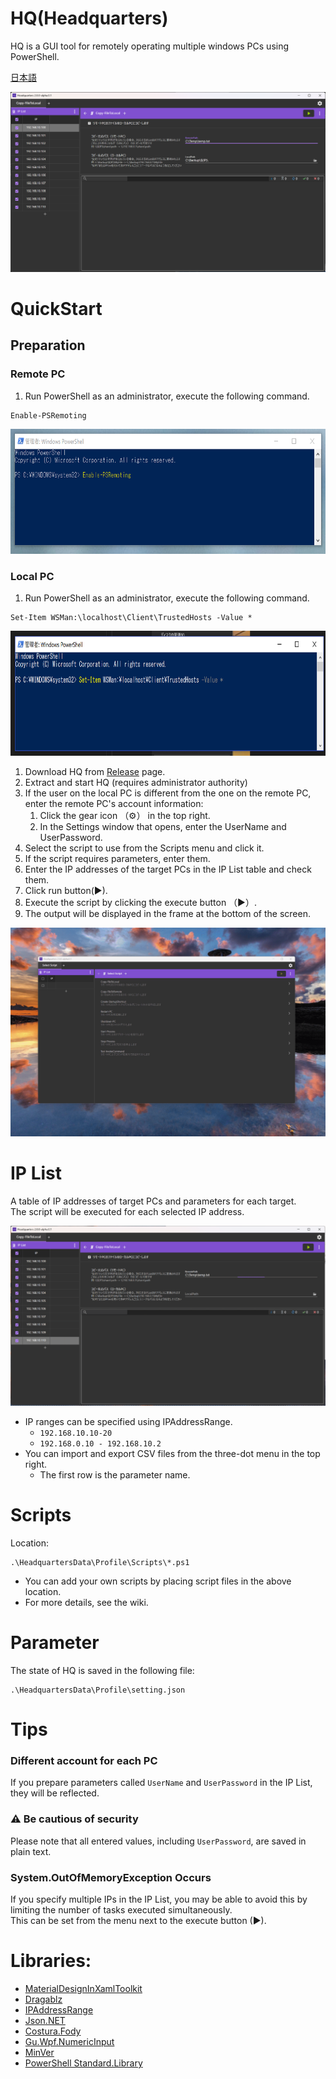 # HQ(Headquarters)
HQ is a GUI tool for remotely operating multiple windows PCs using PowerShell.

[日本語](./README-jp.md)  


<img src="Documents/top.png" />


# QuickStart

## Preparation

### Remote PC
1. Run PowerShell as an administrator, execute the following command.

```
Enable-PSRemoting
```  

<img src="Documents/EnablePSRemoting.png" height="200px"/>


### Local PC
1. Run PowerShell as an administrator, execute the following command.

```
Set-Item WSMan:\localhost\Client\TrustedHosts -Value *
```

<img src="Documents/trustedhosts.png" height="200px" />

1. Download HQ from [Release](https://github.com/fuqunaga/Headquaters/releases) page.
1. Extract and start HQ (requires administrator authority)
1.  If the user on the local PC is different from the one on the remote PC, enter the remote PC's account information:
    1.  Click the gear icon （⚙） in the top right.
    1.  In the Settings window that opens, enter the UserName and UserPassword.
1. Select the script to use from the Scripts menu and click it.
1. If the script requires parameters, enter them.
1. Enter the IP addresses of the target PCs in the IP List table and check them.
1. Click run button(▶).
1. Execute the script by clicking the execute button （▶）.
1. The output will be displayed in the frame at the bottom of the screen.

![alt throuth](Documents/throuth.gif)
  
  
# IP List
A table of IP addresses of target PCs and parameters for each target.  
The script will be executed for each selected IP address.

![alt editIPList](Documents/editIPList.gif)

* IP ranges can be specified using IPAddressRange.
  *  `192.168.10.10-20`
  *  `192.168.0.10 - 192.168.10.2`
* You can import and export CSV files from the three-dot menu in the top right.
  * The first row is the parameter name.



# Scripts
Location:
```
.\HeadquartersData\Profile\Scripts\*.ps1
```
*  You can add your own scripts by placing script files in the above location.
*  For more details, see the wiki.

# Parameter
The state of HQ is saved in the following file:
```
.\HeadquartersData\Profile\setting.json
```


# Tips

### Different account for each PC
If you prepare parameters called `UserName` and `UserPassword` in the IP List, they will be reflected.

### ⚠ Be cautious of security
Please note that all entered values, including `UserPassword`, are saved in plain text.

### System.OutOfMemoryException Occurs
If you specify multiple IPs in the IP List, you may be able to avoid this by limiting the number of tasks executed simultaneously.  
This can be set from the menu next to the execute button (▶).


# Libraries:
* [MaterialDesignInXamlToolkit](https://github.com/MaterialDesignInXAML/MaterialDesignInXamlToolkit)
* [Dragablz](https://dragablz.net/)
* [IPAddressRange](https://github.com/jsakamoto/ipaddressrange)
* [Json<span />.NET](https://www.newtonsoft.com/json)
* [Costura.Fody](https://github.com/Fody/Costura)
* [Gu.Wpf.NumericInput](https://github.com/GuOrg/Gu.Wpf.NumericInput)
* [MinVer](https://github.com/adamralph/minver)
* [PowerShell Standard.Library](https://github.com/PowerShell/PowerShellStandard)